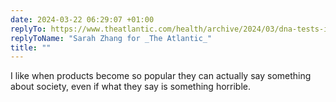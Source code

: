 ```yaml
---
date: 2024-03-22 06:29:07 +01:00
replyTo: https://www.theatlantic.com/health/archive/2024/03/dna-tests-incest/677791/
replyToName: "Sarah Zhang for _The Atlantic_"
title: ""
---
```

I like when products become so popular they can actually say something about society, even if what they say is something horrible. 
